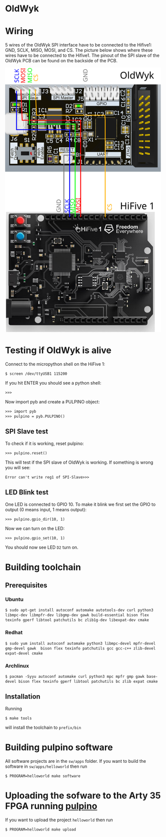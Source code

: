# OldWyk

# Wiring
5 wires of the OldWyk SPI interface have to be connected to the Hifive1: GND, SCLK, MISO,
MOSI, and CS. The picture below shows where these wires have to be connected to
the Hifive1. The pinout of the SPI slave of the OldWyk PCB can be found on the
backside of the PCB.
<p align="center">
<img src="https://raw.githubusercontent.com/hni-sct/pulpino-sdk/master/doc/wiring.svg">
</p>

# Testing if OldWyk is alive
Connect to the micropython shell on the HiFive 1:
```
$ screen /dev/ttyUSB1 115200
```

If you hit ENTER you should see a python shell:
```
>>>
```

Now import pyb and create a PULPINO object:
```
>>> import pyb
>>> pulpino = pyb.PULPINO()
```

## SPI Slave test
To check if it is working, reset pulpino:
```
>>> pulpino.reset()
```
This will test if the SPI slave of OldWyk is working. If something is wrong you
will see:
```
Error can't write reg1 of SPI-Slave>>>
```

## LED Blink test
One LED is connected to GPIO 10. To make it blink we first set the GPIO to
output (0 means input, 1 means output):
```
>>> pulpino.gpio_dir(10, 1)
```
Now we can turn on the LED:
```
>>> pulpino.gpio_set(10, 1)
```
You should now see LED `D2` turn on.

# Building toolchain
## Prerequisites

### Ubuntu
```
$ sudo apt-get install autoconf automake autotools-dev curl python3 libmpc-dev libmpfr-dev libgmp-dev gawk build-essential bison flex texinfo gperf libtool patchutils bc zlib1g-dev libexpat-dev cmake
```

### Redhat
```
$ sudo yum install autoconf automake python3 libmpc-devel mpfr-devel gmp-devel gawk  bison flex texinfo patchutils gcc gcc-c++ zlib-devel expat-devel cmake
```

### Archlinux
```
$ pacman -Syyu autoconf automake curl python3 mpc mpfr gmp gawk base-devel bison flex texinfo gperf libtool patchutils bc zlib expat cmake
```

## Installation
Running
```
$ make tools
```
will install the toolchain to `prefix/bin`

# Building pulpino software
All software projects are in the `sw/apps` folder. If you want to build the software in `sw/apps/helloworld` then run 
```
$ PROGRAM=helloworld make software
```

# Uploading the sofware to the Arty 35 FPGA running [pulpino](https://github.com/hni-sct/arty_pulpino)

If you want to upload the project `helloworld` then run
```
$ PROGRAM=helloworld make upload
```
